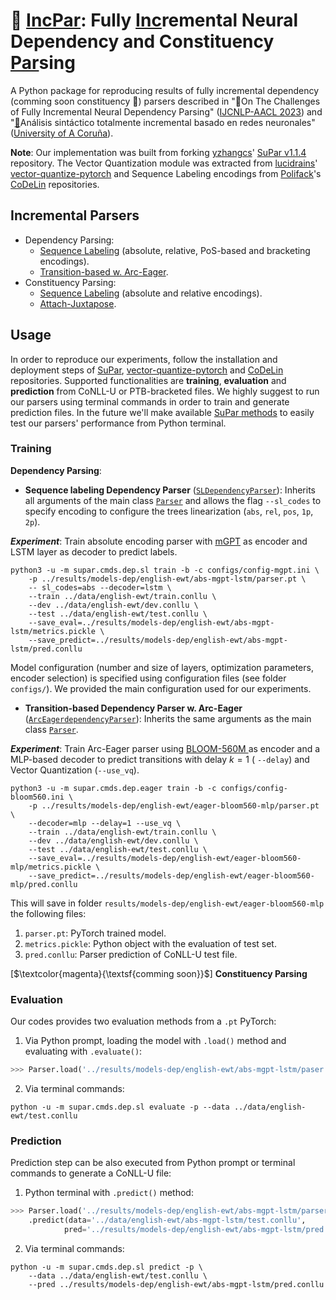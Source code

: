 # :pencil: [IncPar](https://github.com/anaezquerro/incpar): Fully [Inc](https://github.com/anaezquerro/incpar)remental Neural Dependency and Constituency [Par](https://github.com/anaezquerro/incpar)sing

A Python package for reproducing results of fully incremental dependency (comming soon constituency :raised_hands:) parsers described in ":page_facing_up:On The Challenges of Fully Incremental Neural Dependency Parsing" ([IJCNLP-AACL 2023](http://www.ijcnlp-aacl2023.org/)) and "[:page_facing_up:](https://ruc.udc.es/dspace/handle/2183/33269)Análisis sintáctico totalmente incremental basado en redes neuronales"  ([University of A Coruña](https://ruc.udc.es/)).

**Note**: Our implementation was built from forking [yzhangcs](https://github.com/yzhangcs)' [SuPar v1.1.4](https://github.com/yzhangcs/parser) repository. The Vector Quantization module was extracted from [lucidrains](https://github.com/lucidrains)' [vector-quantize-pytorch](https://github.com/lucidrains/vector-quantize-pytorch) and Sequence Labeling encodings from [Polifack](https://github.com/Polifack)'s [CoDeLin](https://github.com/Polifack/codelin) repositories.

## Incremental Parsers

* Dependency Parsing:
    * [Sequence Labeling](https://aclanthology.org/N19-1077/) (absolute, relative, PoS-based and bracketing encodings).
    * [Transition-based w. Arc-Eager](https://aclanthology.org/C12-1059/).
* Constituency Parsing:
    * [Sequence Labeling](https://aclanthology.org/D18-1162/) (absolute and relative encodings).
    * [Attach-Juxtapose](https://arxiv.org/abs/2010.14568).


## Usage

In order to reproduce our experiments, follow the installation and deployment steps of [SuPar](https://github.com/yzhangcs/parser), [vector-quantize-pytorch](https://github.com/lucidrains/vector-quantize-pytorch) and [CoDeLin](https://github.com/Polifack/codelin) repositories. Supported functionalities are **training**, **evaluation** and **prediction** from CoNLL-U or PTB-bracketed files. We highly suggest to run our parsers using terminal commands in order to train and generate prediction files. In the future we'll make available [SuPar methods](https://github.com/yzhangcs/parser#usage) to easily test our parsers' performance from Python terminal.

### Training

**Dependency Parsing**:

* **Sequence labeling Dependency Parser** ([`SLDependencyParser`](supar/models/dep/sl/parser.py)): Inherits all arguments of the main class [`Parser`](supar/parser.py) and allows the flag `--sl_codes` to specify encoding to configure the trees linearization (`abs`, `rel`, `pos`, `1p`, `2p`).

***Experiment***: Train absolute encoding parser with [mGPT](https://huggingface.co/ai-forever/mGPT) as encoder and LSTM layer as decoder to predict labels.  

```shell
python3 -u -m supar.cmds.dep.sl train -b -c configs/config-mgpt.ini \ 
    -p ../results/models-dep/english-ewt/abs-mgpt-lstm/parser.pt \ 
    -- sl_codes=abs --decoder=lstm \  
    --train ../data/english-ewt/train.conllu \ 
    --dev ../data/english-ewt/dev.conllu \ 
    --test ../data/english-ewt/test.conllu \ 
    --save_eval=../results/models-dep/english-ewt/abs-mgpt-lstm/metrics.pickle \ 
    --save_predict=../results/models-dep/english-ewt/abs-mgpt-lstm/pred.conllu
```
Model configuration (number and size of layers, optimization parameters, encoder selection) is specified using configuration files (see folder `configs/`). We provided the main configuration used for our experiments. 

* **Transition-based Dependency Parser w. Arc-Eager** ([`ArcEagerdependencyParser`](supar/models/dep/eager/parser.py)): Inherits the same arguments as the main class [`Parser`](supar/parser.py).

***Experiment***: Train Arc-Eager parser using [BLOOM-560M ](https://huggingface.co/bigscience/bloom-560m) as encoder and a MLP-based decoder to predict transitions with delay $k=1$ ( `--delay`) and Vector Quantization (`--use_vq`).

```shell
python3 -u -m supar.cmds.dep.eager train -b -c configs/config-bloom560.ini \ 
    -p ../results/models-dep/english-ewt/eager-bloom560-mlp/parser.pt \ 
    --decoder=mlp --delay=1 --use_vq \  
    --train ../data/english-ewt/train.conllu \ 
    --dev ../data/english-ewt/dev.conllu \ 
    --test ../data/english-ewt/test.conllu \ 
    --save_eval=../results/models-dep/english-ewt/eager-bloom560-mlp/metrics.pickle \ 
    --save_predict=../results/models-dep/english-ewt/eager-bloom560-mlp/pred.conllu
```

This will save in folder `results/models-dep/english-ewt/eager-bloom560-mlp` the following files:

1. `parser.pt`: PyTorch trained model.
2. `metrics.pickle`: Python object with the evaluation of test set.
3. `pred.conllu`: Parser prediction of CoNLL-U test file.


[$\textcolor{magenta}{\textsf{comming soon}}$] **Constituency Parsing** 


### Evaluation

Our codes provides two evaluation methods from a `.pt` PyTorch:

1. Via Python prompt, loading the model with `.load()` method and evaluating with `.evaluate()`:

```py
>>> Parser.load('../results/models-dep/english-ewt/abs-mgpt-lstm/paser.pt').evaluate('../data/english-ewt/test.conllu')
```

2. Via terminal commands:

```shell
python -u -m supar.cmds.dep.sl evaluate -p --data ../data/english-ewt/test.conllu
```
### Prediction

Prediction step can be also executed from Python prompt or terminal commands to generate a CoNLL-U file:

1. Python terminal with `.predict()` method:

```py
>>> Parser.load('../results/models-dep/english-ewt/abs-mgpt-lstm/parser.pt')
    .predict(data='../data/english-ewt/abs-mgpt-lstm/test.conllu', 
            pred='../results/models-dep/english-ewt/abs-mgpt-lstm/pred.conllu')
```

2. Via terminal commands:
```shell 
python -u -m supar.cmds.dep.sl predict -p \ 
    --data ../data/english-ewt/test.conllu \
    --pred ../results/models-dep/english-ewt/abs-mgpt-lstm/pred.conllu
```


